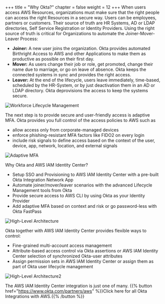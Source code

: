 +++
title = "Why Okta?"
chapter = false
weight = 12
+++
When users access AWS Resources, organizations must make sure that the right people can access the right Resources in a secure way. Users can be employees, partners or customers. Their source of truth are HR Systems, AD or LDAP directories, Self Service Registration or Identity Providers.
Using the right source of truth is critical for Organizations to automate the Joiner-Mover-Leaver Process:

- **Joiner:** A new user joins the organization. Okta provides automated Birthright Access to AWS and other Applications to make them as productive as possible on their first day.
- **Mover:** As users change their job or role, get promoted, change their name due to marriage, or go on leave of absence. Okta keeps the connected systems in sync and provides the right access.
- **Leaver:** At the end of the lifecycle, users leave immediately, time-based, scheduled by the HR-System, or by just deactivation them in an AD or LDAP directory. Okta deprovisions the access to keep the systems secure.

![Workforce Lifecycle Management](/images/1_Workforce_Lifecycle_Management.png)

The next step is to provide secure and user-friendly access is adaptive MFA. Okta provides you full control of the access policies to AWS such as

- allow access only from corporate-managed devices
- enforce phishing-resistant MFA factors like FIDO2 on every login
- include risk signals to define access based on the context of the user, device, app, network, location, and external signals

![Adaptive MFA](/images/7_adaptive_mfa.png)

Why Okta and AWS IAM Identity Center?

- Setup SSO and Provisioning to AWS IAM Identity Center with a pre-built Okta Integration Network App
- Automate joiner/mover/leaver scenarios with the advanced Lifecycle Management tools from Okta
- Provide secure access to AWS CLI by using Okta as your Identity Provider
- Add adaptive MFA based on context and risk or go password-less with Okta FastPass

![High-Level Architecture](/images/2_High_Level_Architecture.png)

Okta together with AWS IAM Identity Center provides flexible ways to control:

- Fine-grained multi-account access management
- Attribute-based access control via Okta assertions or AWS IAM Identity Center selection of synchronized Okta-user attributes
- Assign permission sets in AWS IAM Identity Center or assign them as part of Okta user lifecycle management

![High-Level Architecture2](/images/3_High_Level_Architecture2.png)

The AWS IAM Identity Center integration is just one of many. {{% button href="https://www.okta.com/partners/aws" %}}Click here for all Okta Integrations with AWS.{{% /button %}}